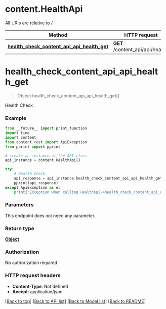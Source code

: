 # content.HealthApi

All URIs are relative to */*

Method | HTTP request | Description
------------- | ------------- | -------------
[**health_check_content_api_api_health_get**](HealthApi.md#health_check_content_api_api_health_get) | **GET** /content_api/api/health/ | Health Check

# **health_check_content_api_api_health_get**
> Object health_check_content_api_api_health_get()

Health Check

### Example
```python
from __future__ import print_function
import time
import content
from content.rest import ApiException
from pprint import pprint

# create an instance of the API class
api_instance = content.HealthApi()

try:
    # Health Check
    api_response = api_instance.health_check_content_api_api_health_get()
    pprint(api_response)
except ApiException as e:
    print("Exception when calling HealthApi->health_check_content_api_api_health_get: %s\n" % e)
```

### Parameters
This endpoint does not need any parameter.

### Return type

[**Object**](Object.md)

### Authorization

No authorization required

### HTTP request headers

 - **Content-Type**: Not defined
 - **Accept**: application/json

[[Back to top]](#) [[Back to API list]](../README.md#documentation-for-api-endpoints) [[Back to Model list]](../README.md#documentation-for-models) [[Back to README]](../README.md)

